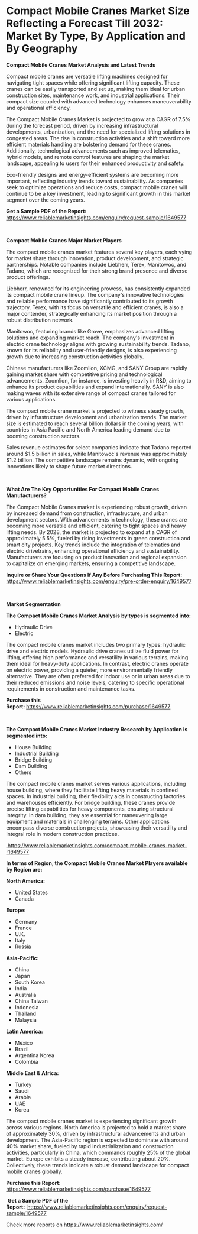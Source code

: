 <p><h1>Compact Mobile Cranes Market Size Reflecting a Forecast Till 2032: Market By Type, By Application and By Geography</h1></p><p><strong>Compact Mobile Cranes Market Analysis and Latest Trends</strong></p>
<p><p>Compact mobile cranes are versatile lifting machines designed for navigating tight spaces while offering significant lifting capacity. These cranes can be easily transported and set up, making them ideal for urban construction sites, maintenance work, and industrial applications. Their compact size coupled with advanced technology enhances maneuverability and operational efficiency.</p><p>The Compact Mobile Cranes Market is projected to grow at a CAGR of 7.5% during the forecast period, driven by increasing infrastructural developments, urbanization, and the need for specialized lifting solutions in congested areas. The rise in construction activities and a shift toward more efficient materials handling are bolstering demand for these cranes. Additionally, technological advancements such as improved telematics, hybrid models, and remote control features are shaping the market landscape, appealing to users for their enhanced productivity and safety.</p><p>Eco-friendly designs and energy-efficient systems are becoming more important, reflecting industry trends toward sustainability. As companies seek to optimize operations and reduce costs, compact mobile cranes will continue to be a key investment, leading to significant growth in this market segment over the coming years.</p></p>
<p><strong>Get a Sample PDF of the Report:&nbsp;</strong> <a href="https://www.reliablemarketinsights.com/enquiry/request-sample/1649577?utm_campaign=2131&utm_medium=2&utm_source=Github&utm_content=ia&utm_term=18022025&utm_id=compact-mobile-cranes">https://www.reliablemarketinsights.com/enquiry/request-sample/1649577</a></p>
<p>&nbsp;</p>
<p><strong>Compact Mobile Cranes Major Market Players</strong></p>
<p><p>The compact mobile cranes market features several key players, each vying for market share through innovation, product development, and strategic partnerships. Notable companies include Liebherr, Terex, Manitowoc, and Tadano, which are recognized for their strong brand presence and diverse product offerings.</p><p>Liebherr, renowned for its engineering prowess, has consistently expanded its compact mobile crane lineup. The company's innovative technologies and reliable performance have significantly contributed to its growth trajectory. Terex, with its focus on versatile and efficient cranes, is also a major contender, strategically enhancing its market position through a robust distribution network.</p><p>Manitowoc, featuring brands like Grove, emphasizes advanced lifting solutions and expanding market reach. The company's investment in electric crane technology aligns with growing sustainability trends. Tadano, known for its reliability and user-friendly designs, is also experiencing growth due to increasing construction activities globally.</p><p>Chinese manufacturers like Zoomlion, XCMG, and SANY Group are rapidly gaining market share with competitive pricing and technological advancements. Zoomlion, for instance, is investing heavily in R&D, aiming to enhance its product capabilities and expand internationally. SANY is also making waves with its extensive range of compact cranes tailored for various applications.</p><p>The compact mobile crane market is projected to witness steady growth, driven by infrastructure development and urbanization trends. The market size is estimated to reach several billion dollars in the coming years, with countries in Asia Pacific and North America leading demand due to booming construction sectors.</p><p>Sales revenue estimates for select companies indicate that Tadano reported around $1.5 billion in sales, while Manitowoc's revenue was approximately $1.2 billion. The competitive landscape remains dynamic, with ongoing innovations likely to shape future market directions.</p></p>
<p>&nbsp;</p>
<p><strong>What Are The Key Opportunities For Compact Mobile Cranes Manufacturers?</strong></p>
<p><p>The Compact Mobile Cranes market is experiencing robust growth, driven by increased demand from construction, infrastructure, and urban development sectors. With advancements in technology, these cranes are becoming more versatile and efficient, catering to tight spaces and heavy lifting needs. By 2028, the market is projected to expand at a CAGR of approximately 5.5%, fueled by rising investments in green construction and smart city projects. Key trends include the integration of telematics and electric drivetrains, enhancing operational efficiency and sustainability. Manufacturers are focusing on product innovation and regional expansion to capitalize on emerging markets, ensuring a competitive landscape.</p></p>
<p><strong>Inquire or Share Your Questions If Any Before Purchasing This Report:</strong> <a href="https://www.reliablemarketinsights.com/enquiry/pre-order-enquiry/1649577?utm_campaign=2131&utm_medium=2&utm_source=Github&utm_content=ia&utm_term=18022025&utm_id=compact-mobile-cranes">https://www.reliablemarketinsights.com/enquiry/pre-order-enquiry/1649577</a></p>
<p>&nbsp;</p>
<p><strong>Market Segmentation</strong></p>
<p><strong>The Compact Mobile Cranes Market Analysis by types is segmented into:</strong></p>
<p><ul><li>Hydraulic Drive</li><li>Electric</li></ul></p>
<p><p>The compact mobile cranes market includes two primary types: hydraulic drive and electric models. Hydraulic drive cranes utilize fluid power for lifting, offering high performance and versatility in various terrains, making them ideal for heavy-duty applications. In contrast, electric cranes operate on electric power, providing a quieter, more environmentally friendly alternative. They are often preferred for indoor use or in urban areas due to their reduced emissions and noise levels, catering to specific operational requirements in construction and maintenance tasks.</p></p>
<p><strong>Purchase this Report:&nbsp;</strong><a href="https://www.reliablemarketinsights.com/purchase/1649577?utm_campaign=2131&utm_medium=2&utm_source=Github&utm_content=ia&utm_term=18022025&utm_id=compact-mobile-cranes">https://www.reliablemarketinsights.com/purchase/1649577</a></p>
<p>&nbsp;</p>
<p><strong>The Compact Mobile Cranes Market Industry Research by Application is segmented into:</strong></p>
<p><ul><li>House Building</li><li>Industrial Building</li><li>Bridge Building</li><li>Dam Building</li><li>Others</li></ul></p>
<p><p>The compact mobile cranes market serves various applications, including house building, where they facilitate lifting heavy materials in confined spaces. In industrial building, their flexibility aids in constructing factories and warehouses efficiently. For bridge building, these cranes provide precise lifting capabilities for heavy components, ensuring structural integrity. In dam building, they are essential for maneuvering large equipment and materials in challenging terrains. Other applications encompass diverse construction projects, showcasing their versatility and integral role in modern construction practices.</p></p>
<p><a href="https://www.reliablemarketinsights.com/compact-mobile-cranes-market-r1649577?utm_campaign=2131&utm_medium=2&utm_source=Github&utm_content=ia&utm_term=18022025&utm_id=compact-mobile-cranes">&nbsp;https://www.reliablemarketinsights.com/compact-mobile-cranes-market-r1649577</a></p>
<p><strong>In terms of Region, the Compact Mobile Cranes Market Players available by Region are:</strong></p>
<p>
    <p> <strong> North America: </strong>
        <ul>
            <li>United States</li>
            <li>Canada</li>
        </ul>
        </p> 
    <p> <strong> Europe: </strong>
        <ul>
            <li>Germany</li>
            <li>France</li>
            <li>U.K.</li>
            <li>Italy</li>
            <li>Russia</li>
        </ul>
        </p> 
    <p> <strong> Asia-Pacific: </strong>
        <ul>
            <li>China</li>
            <li>Japan</li>
            <li>South Korea</li>
            <li>India</li>
            <li>Australia</li>
            <li>China Taiwan</li>
            <li>Indonesia</li>
            <li>Thailand</li>
            <li>Malaysia</li>
        </ul>
        </p> 
    <p> <strong> Latin America: </strong>
        <ul>
            <li>Mexico</li>
            <li>Brazil</li>
            <li>Argentina Korea</li>
            <li>Colombia</li>
        </ul>
        </p> 
    <p> <strong> Middle East & Africa: </strong>
        <ul>
            <li>Turkey</li>
            <li>Saudi</li>
            <li>Arabia</li>
            <li>UAE</li>
            <li>Korea</li>
        </ul>
    </p>
    </p>
<p><p>The compact mobile cranes market is experiencing significant growth across various regions. North America is projected to hold a market share of approximately 30%, driven by infrastructural advancements and urban development. The Asia-Pacific region is expected to dominate with around 40% market share, fueled by rapid industrialization and construction activities, particularly in China, which commands roughly 25% of the global market. Europe exhibits a steady increase, contributing about 20%. Collectively, these trends indicate a robust demand landscape for compact mobile cranes globally.</p></p>
<p><strong>Purchase this Report: </strong><a href="https://www.reliablemarketinsights.com/purchase/1649577?utm_campaign=2131&utm_medium=2&utm_source=Github&utm_content=ia&utm_term=18022025&utm_id=compact-mobile-cranes">https://www.reliablemarketinsights.com/purchase/1649577</a></p>
<p>&nbsp;<strong>Get a Sample PDF of the Report:&nbsp;&nbsp;</strong><a href="https://www.reliablemarketinsights.com/enquiry/request-sample/1649577?utm_campaign=2131&utm_medium=2&utm_source=Github&utm_content=ia&utm_term=18022025&utm_id=compact-mobile-cranes">https://www.reliablemarketinsights.com/enquiry/request-sample/1649577</a></p>
<p><strong></strong></p>
<p>Check more reports on <a href="https://www.reliablemarketinsights.com/?utm_campaign=2131&utm_medium=2&utm_source=Github&utm_content=ia&utm_term=18022025&utm_id=compact-mobile-cranes">https://www.reliablemarketinsights.com/</a></p>